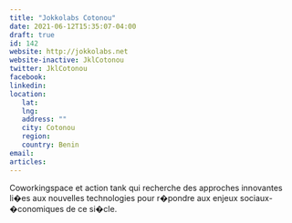 ```yaml
---
title: "Jokkolabs Cotonou"
date: 2021-06-12T15:35:07-04:00
draft: true
id: 142
website: http://jokkolabs.net
website-inactive: JklCotonou
twitter: JklCotonou
facebook: 
linkedin: 
location: 
   lat: 
   lng: 
   address: ""
   city: Cotonou
   region: 
   country: Benin
email: 
articles:
---
```

Coworkingspace et action tank qui recherche des approches innovantes li�es aux nouvelles technologies pour r�pondre aux enjeux sociaux-�conomiques de ce si�cle.
